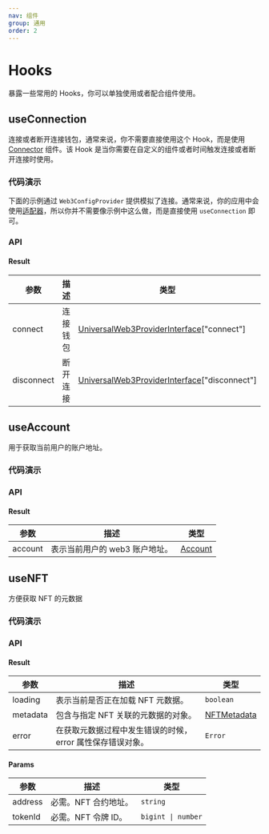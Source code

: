 ```yaml
---
nav: 组件
group: 通用
order: 2
---
```


# Hooks

暴露一些常用的 Hooks，你可以单独使用或者配合组件使用。

## useConnection

连接或者断开连接钱包，通常来说，你不需要直接使用这个 Hook，而是使用 [Connector](../connector/index.zh-CN.md) 组件。该 Hook 是当你需要在自定义的组件或者时间触发连接或者断开连接时使用。

### 代码演示

下面的示例通过 `Web3ConfigProvider` 提供模拟了连接。通常来说，你的应用中会使用[适配器](../adapter/index.zh-CN.md)，所以你并不需要像示例中这么做，而是直接使用 `useConnection` 即可。

<code src="./demos/useConnection.tsx"></code>

### API

#### Result

| 参数 | 描述 | 类型 |
| --- | --- | --- |
| connect | 连接钱包 | [UniversalWeb3ProviderInterface](../types/index.zh-CN.md#universalweb3providerinterface)["connect"] |
| disconnect | 断开连接 | [UniversalWeb3ProviderInterface](../types/index.zh-CN.md#universalweb3providerinterface)["disconnect"] |

## useAccount

用于获取当前用户的账户地址。

### 代码演示

<code src="./demos/useAccount.tsx"></code>

### API

#### Result

| 参数    | 描述                           | 类型                                       |
| ------- | ------------------------------ | ------------------------------------------ |
| account | 表示当前用户的 web3 账户地址。 | [Account](../types/index.zh-CN.md#account) |

## useNFT

方便获取 NFT 的元数据

### 代码演示

<code src="./demos/useNFT.tsx"></code>

### API

#### Result

| 参数 | 描述 | 类型 |
| --- | --- | --- |
| loading | 表示当前是否正在加载 NFT 元数据。 | `boolean` |
| metadata | 包含与指定 NFT 关联的元数据的对象。 | [NFTMetadata](../types/index.zh-CN.md#nftmetadata) |
| error | 在获取元数据过程中发生错误的时候，error 属性保存错误对象。 | `Error` |

#### Params

| 参数    | 描述                 | 类型               |
| ------- | -------------------- | ------------------ |
| address | 必需。NFT 合约地址。 | `string`           |
| tokenId | 必需。NFT 令牌 ID。  | `bigint \| number` |

